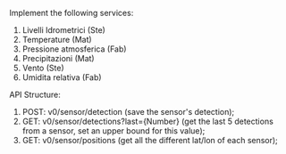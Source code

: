 Implement the following services:

1. Livelli Idrometrici (Ste)
2. Temperature (Mat)
3. Pressione atmosferica (Fab)
4. Precipitazioni (Mat)
5. Vento (Ste)
6. Umidita relativa (Fab)

API Structure:
1. POST: v0/sensor/detection (save the sensor's detection);
2. GET: v0/sensor/detections?last={Number} (get the last 5 detections from a sensor, set an upper bound for this value);
3. GET: v0/sensor/positions (get all the different lat/lon of each sensor);
